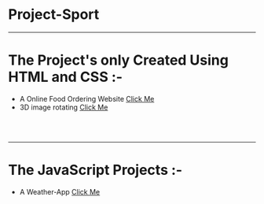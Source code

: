 # Project-Sport
<hr>
<h1>The Project's only Created Using HTML and CSS :-</h1>
<ul>
  <li> A Online Food Ordering Website <a href="https://fahiz7940.github.io/Project-Sport/only-HTML&CSS/My-Projects--main/index.html" > Click Me  </a></li>
  <li> 3D image rotating <a href="https://fahiz7940.github.io/Project-Sport/only-HTML&CSS/Rotating-image3D/index.html" > Click Me  </a></li>
</ul>
<br>
<br>
<hr>
<h1>The JavaScript Projects :-</h1>
<ul>
  <li> A Weather-App <a href="https://fahiz7940.github.io/Project-Sport/using-JavaScript/wether-app/index.html" >Click Me</a></li>
</ul>

